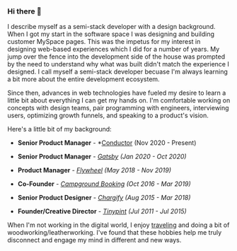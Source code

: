 ### Hi there 👋

I describe myself as a semi-stack developer with a design background. When I got my start in the software space I was designing and building customer MySpace pages. This was the impetus for my interest in designing web-based experiences which I did for a number of years. My jump over the fence into the development side of the house was prompted by the need to understand why what was built didn't match the experience I designed. I call myself a semi-stack developer becuase I'm always learning a bit more about the entire development ecosystem.

Since then, advances in web technologies have fueled my desire to learn a little bit about everything I can get my hands on. I'm comfortable working on concepts with design teams, pair programming with engineers, interviewing users, optimizing growth funnels, and speaking to a product's vision.

Here's a little bit of my background:

* **Senior Product Manager** - *[Conductor](https://www.conductor.com) (Nov 2020 - Present)

* **Senior Product Manager** - *[Gatsby](https://www.gatsbyjs.com) (Jan 2020 - Oct 2020)*

* **Product Manager** - *[Flywheel](https://getflywheel.com) (May 2018 - Nov 2019)*

* **Co-Founder** - *[Campground Booking](https://campgroundbooking.com) (Oct 2016 - Mar 2019)*

* **Senior Product Designer** - *[Chargify](https://www.chargify.com) (Aug 2015 - Mar 2018)*

* **Founder/Creative Director** - *[Tinypint](https://tinypint.com) (Jul 2011 - Jul 2015)*

When I'm not working in the digital world, I enjoy [traveling](https://instagram.com/thewebnomads) and doing a bit of woodworking/leatherworking. I've found that these hobbies help me truly disconnect and engage my mind in different and new ways.

<!--
**boborchard/boborchard** is a ✨ _special_ ✨ repository because its `README.md` (this file) appears on your GitHub profile.

Here are some ideas to get you started:

- 🔭 I’m currently working on ...
- 🌱 I’m currently learning ...
- 👯 I’m looking to collaborate on ...
- 🤔 I’m looking for help with ...
- 💬 Ask me about ...
- 📫 How to reach me: ...
- 😄 Pronouns: ...
- ⚡ Fun fact: ...
-->
